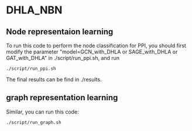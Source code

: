 # DHLA_NBN

## Node representaion learning
To run this code to perform the node classification for PPI, you should first modify the parameter "model=GCN_with_DHLA or SAGE_with_DHLA or GAT_with_DHLA" in ./script/run_ppi.sh, and run

```makrdown
./script/run_ppi.sh
```
The final results can be find in ./results.

## graph representation learning

Similar, you can run this code:
```makrdown
./script/run_graph.sh
```
